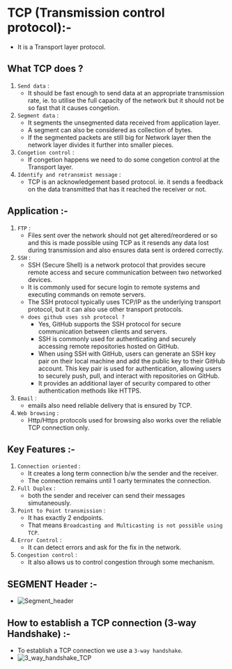 # TCP (Transmission control protocol):-
- It is a Transport layer protocol.
## What TCP does ?
1. `Send data` : 
    - It should be fast enough to send data at an appropriate transmission rate, ie. to utilise the full capacity of the network but it should not be so fast that it causes congetion.
2. `Segment data` :
    - It segments the unsegmented data received from application layer.
    - A segment can also be considered as collection of bytes.
    - If the segmented packets are still big for Network layer then the network layer divides it further into smaller pieces.
3. `Congetion control` :
    - If congetion happens we need to do some congetion control at the Transport layer.
4. `Identify and retransmist message` :
    - TCP is an acknowledgement based protocol. ie. it sends a feedback on the data transmitted that has it reached the receiver or not.

## Application :-
1. `FTP` :
    - Files sent over the network should not get altered/reordered or so and this is made possible using TCP as it resends any data lost during transmission and also ensures data sent is ordered correctly.
2. `SSH` :
    - SSH (Secure Shell) is a network protocol that provides secure remote access and secure communication between two networked devices.
    - It is commonly used for secure login to remote systems and executing commands on remote servers.
    - The SSH protocol typically uses TCP/IP as the underlying transport protocol, but it can also use other transport protocols.
    - `does github uses ssh protocol ?`
        - Yes, GitHub supports the SSH protocol for secure communication between clients and servers. 
        - SSH is commonly used for authenticating and securely accessing remote repositories hosted on GitHub.
        - When using SSH with GitHub, users can generate an SSH key pair on their local machine and add the public key to their GitHub account. This key pair is used for authentication, allowing users to securely push, pull, and interact with repositories on GitHub.
        - It provides an additional layer of security compared to other authentication methods like HTTPS.
3. `Email` :
    - emails also need reliable delivery that is ensured by TCP.
4. `Web browsing` :
    - Http/Https protocols used for browsing also works over the reliable TCP connection only.

## Key Features :-
1. `Connection oriented` :
    - It creates a long term connection b/w the sender and the receiver.
    - The connection remains until 1 oarty terminates the connection.
2. `Full Duplex` :
    - both the sender and receiver can send their messages simutaneously.
3. `Point to Point transmission` :
    - It has exactly 2 endpoints.
    - That means `Broadcasting and Multicasting is not possible using TCP`.
4. `Error Control` :
    - It can detect errors and ask for the fix in the network.
5. `Congestion control` :
    -  It also allows us to control congestion through some mechanism.

## SEGMENT Header :-
- ![Segment_header](https://drive.google.com/uc?id=1731xtFeqz-8rMqu3rnt8bSpOIyzddNTj)

## How to establish a TCP connection (3-way Handshake) :-
- To establish a TCP connection we use a `3-way handshake`.
- ![3_way_handshake_TCP](https://drive.google.com/uc?id=1p3uM1Kgplu9ldxIlieflKNC-brzG0I9P)
